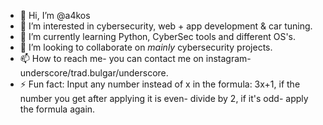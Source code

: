 - 👋 Hi, I’m @a4kos
- 👀 I’m interested in cybersecurity, web + app development & car tuning.
- 🌱 I’m currently learning Python, CyberSec tools and different OS's.
- 💞️ I’m looking to collaborate on *mainly* cybersecurity projects. 
- 📫 How to reach me- you can contact me on instagram- underscore/trad.bulgar/underscore.
- ⚡ Fun fact: Input any number instead of x in the formula: 3x+1, if the number you get after applying it is even- divide by 2, if it's odd- apply the formula again. 
